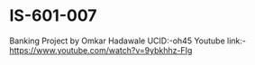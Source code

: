 # IS-601-007
Banking Project by Omkar Hadawale UCID:-oh45
Youtube link:-https://www.youtube.com/watch?v=9ybkhhz-FIg
